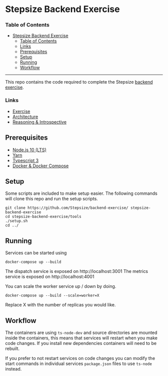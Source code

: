 # Stepsize Backend Exercise
### Table of Contents
- [Stepsize Backend Exercise](#stepsize-backend-exercise)
    - [Table of Contents](#table-of-contents)
    - [Links](#links)
  - [Prerequisites](#prerequisites)
  - [Setup](#setup)
  - [Running](#running)
  - [Workflow](#workflow)

---
This repo contains the code required to complete the Stepsize [backend exercise](EXERCISE.md).

### Links
- [Exercise](EXERCISE.md)
- [Architecture](ARCHITECTURE.md)
- [Reasoning & Introspective](REASONING-INTROSPECTIVE.md)

## Prerequisites
- [Node.js 10 (LTS)](https://nodejs.org/en/)
- [Yarn](https://yarnpkg.com/)
- [Typescript 3](https://www.typescriptlang.org/)
- [Docker & Docker Compose](https://www.docker.com/)

## Setup

Some scripts are included to make setup easier. The following commands will clone this repo and run the setup scripts.

```
git clone https://github.com/Stepsize/backend-exercise/ stepsize-backend-exercise
cd stepsize-backend-exercise/tools
./setup.sh
cd ../
```

## Running

Services can be started using

```
docker-compose up --build
```

The dispatch service is exposed on http://localhost:3001
The metrics service is exposed on http://localhost:4001

You can scale the worker service up / down by doing.
```
docker-compose up --build --scale=worker=X
```

Replace X with the number of replicas you would like.

## Workflow

The containers are using `ts-node-dev` and source directories are mounted inside the containers, this means that services will restart when you make code changes. If you install new dependencies containers will need to be rebuilt.

If you prefer to not restart services on code changes you can modify the start commands in individual services `package.json` files to use `ts-node` instead.
